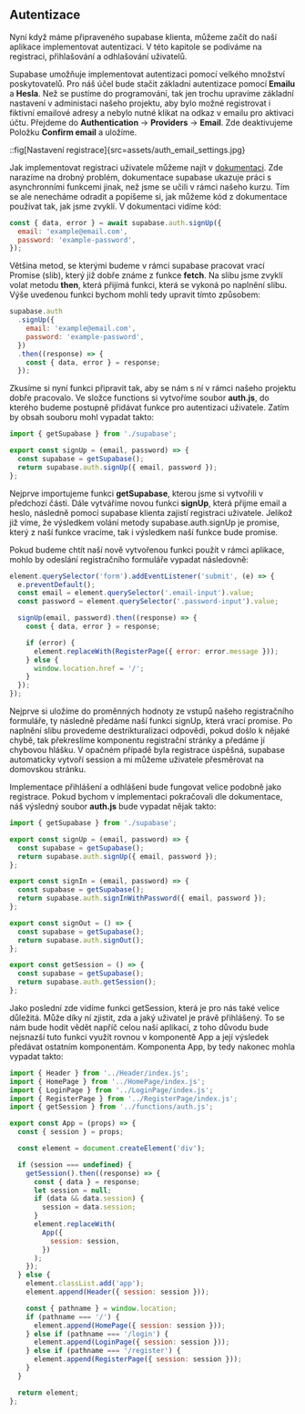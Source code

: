 ## Autentizace

Nyní když máme připraveného supabase klienta, můžeme začít do naší aplikace implementovat autentizaci. V této kapitole se podíváme na registraci, přihlašování a odhlašování uživatelů.

Supabase umožňuje implementovat autentizaci pomocí velkého množství poskytovatelů. Pro náš účel bude stačit základní autentizace pomocí **Emailu** a **Hesla**. Než se pustíme do programování, tak jen trochu upravíme základní nastavení v administaci našeho projektu, aby bylo možné registrovat i fiktivní emailové adresy a nebylo nutné klikat na odkaz v emailu pro aktivaci účtu. Přejdeme do **Authentication** -> **Providers** -> **Email**. Zde deaktivujeme Položku **Confirm email** a uložíme.

::fig[Nastavení registrace]{src=assets/auth_email_settings.jpg}

Jak implementovat registraci uživatele můžeme najít v [dokumentaci](https://supabase.com/docs/reference/javascript/auth-signup). Zde narazíme na drobný problém, dokumentace supabase ukazuje práci s asynchronními funkcemi jinak, než jsme se učili v rámci našeho kurzu. Tím se ale nenecháme odradit a popíšeme si, jak můžeme kód z dokumentace používat tak, jak jsme zvyklí. V dokumentaci vidíme kód:

```js
const { data, error } = await supabase.auth.signUp({
  email: 'example@email.com',
  password: 'example-password',
});
```

Většina metod, se kterými budeme v rámci supabase pracovat vrací Promise (slib), který již dobře známe z funkce **fetch**. Na slibu jsme zvyklí volat metodu **then**, která přijímá funkci, která se vykoná po naplnění slibu. Výše uvedenou funkci bychom mohli tedy upravit tímto způsobem:

```js
supabase.auth
  .signUp({
    email: 'example@email.com',
    password: 'example-password',
  })
  .then((response) => {
    const { data, error } = response;
  });
```

Zkusíme si nyní funkci připravit tak, aby se nám s ní v rámci našeho projektu dobře pracovalo. Ve složce functions si vytvoříme soubor **auth.js**, do kterého budeme postupně přidávat funkce pro autentizaci uživatele. Zatím by obsah souboru mohl vypadat takto:

```js
import { getSupabase } from './supabase';

export const signUp = (email, password) => {
  const supabase = getSupabase();
  return supabase.auth.signUp({ email, password });
};
```

Nejprve importujeme funkci **getSupabase**, kterou jsme si vytvořili v předchozí části. Dále vytváříme novou funkci **signUp**, která přijme email a heslo, následně pomocí supabase klienta zajistí registraci uživatele. Jelikož již víme, že výsledkem volání metody supabase.auth.signUp je promise, který z naší funkce vracíme, tak i výsledkem naší funkce bude promise.

Pokud budeme chtít naší nově vytvořenou funkci použít v rámci aplikace, mohlo by odeslání registračního formuláře vypadat následovně:

```js
element.querySelector('form').addEventListener('submit', (e) => {
  e.preventDefault();
  const email = element.querySelector('.email-input').value;
  const password = element.querySelector('.password-input').value;

  signUp(email, password).then((response) => {
    const { data, error } = response;

    if (error) {
      element.replaceWith(RegisterPage({ error: error.message }));
    } else {
      window.location.href = '/';
    }
  });
});
```

Nejprve si uložíme do proměnných hodnoty ze vstupů našeho registračního formuláře, ty následně předáme naší funkci signUp, která vrací promise. Po naplnění slibu provedeme destrikturalizaci odpovědi, pokud došlo k nějaké chybě, tak překreslíme komponentu registrační stránky a předáme jí chybovou hlášku. V opačném případě byla registrace úspěšná, supabase automaticky vytvoří session a mi můžeme uživatele přesměrovat na domovskou stránku.

Implementace přihlášení a odhlášení bude fungovat velice podobně jako registrace. Pokud bychom v implementaci pokračovali dle dokumentace, náš výsledný soubor **auth.js** bude vypadat nějak takto:

```js
import { getSupabase } from './supabase';

export const signUp = (email, password) => {
  const supabase = getSupabase();
  return supabase.auth.signUp({ email, password });
};

export const signIn = (email, password) => {
  const supabase = getSupabase();
  return supabase.auth.signInWithPassword({ email, password });
};

export const signOut = () => {
  const supabase = getSupabase();
  return supabase.auth.signOut();
};

export const getSession = () => {
  const supabase = getSupabase();
  return supabase.auth.getSession();
};
```

Jako poslední zde vidíme funkci getSession, která je pro nás také velice důležitá. Může díky ní zjistit, zda a jaký uživatel je právě přihlášený. To se nám bude hodit vědět napříč celou naší aplikací, z toho důvodu bude nejsnazší tuto funkci využít rovnou v komponentě App a její výsledek předávat ostatním komponentám. Komponenta App, by tedy nakonec mohla vypadat takto:

```js
import { Header } from '../Header/index.js';
import { HomePage } from '../HomePage/index.js';
import { LoginPage } from '../LoginPage/index.js';
import { RegisterPage } from '../RegisterPage/index.js';
import { getSession } from '../functions/auth.js';

export const App = (props) => {
  const { session } = props;

  const element = document.createElement('div');

  if (session === undefined) {
    getSession().then((response) => {
      const { data } = response;
      let session = null;
      if (data && data.session) {
        session = data.session;
      }
      element.replaceWith(
        App({
          session: session,
        })
      );
    });
  } else {
    element.classList.add('app');
    element.append(Header({ session: session }));

    const { pathname } = window.location;
    if (pathname === '/') {
      element.append(HomePage({ session: session }));
    } else if (pathname === '/login') {
      element.append(LoginPage({ session: session }));
    } else if (pathname === '/register') {
      element.append(RegisterPage({ session: session }));
    }
  }

  return element;
};
```
